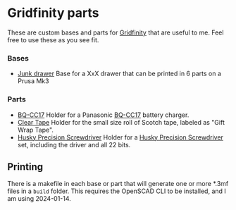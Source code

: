 # Gridfinity parts

These are custom bases and parts for [Gridfinity](https://www.youtube.com/watch?v=ra_9zU-mnl8) that are useful to me.  Feel free to use these as you see fit.

### Bases

- [Junk drawer]() Base for a XxX drawer that can be printed in 6 parts on a Prusa Mk3

### Parts

- [BQ-CC17](./parts/battery-charger) Holder for a Panasonic [BQ-CC17](https://www.panasonic.com/global/energy/products/eneloop/en/lineup/charger-bq-cc17.html) battery charger.
- [Clear Tape](./parts/clear-tape) Holder for the small size roll of Scotch tape, labeled as "Gift Wrap Tape".
- [Husky Precision Screwdriver](./parts/husky-precision-screwdriver) Holder for a [Husky Precision Screwdriver](https://www.homedepot.com/p/Husky-Ratcheting-Precision-Screwdriver-Set-23-Piece-H23PCSDSET/300117121) set, including the driver and all 22 bits.

## Printing

There is a makefile in each base or part that will generate one or more *.3mf files in a `build` folder.  This requires the OpenSCAD CLI to be installed, and I am using 2024-01-14.